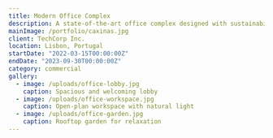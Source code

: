 ```yaml
---
title: Modern Office Complex
description: A state-of-the-art office complex designed with sustainability and employee well-being in mind.
mainImage: /portfolio/caxinas.jpg
client: TechCorp Inc.
location: Lisbon, Portugal
startDate: "2022-03-15T00:00:00Z"
endDate: "2023-09-30T00:00:00Z"
category: commercial
gallery:
  - image: /uploads/office-lobby.jpg
    caption: Spacious and welcoming lobby
  - image: /uploads/office-workspace.jpg
    caption: Open-plan workspace with natural light
  - image: /uploads/office-garden.jpg
    caption: Rooftop garden for relaxation
---
```

